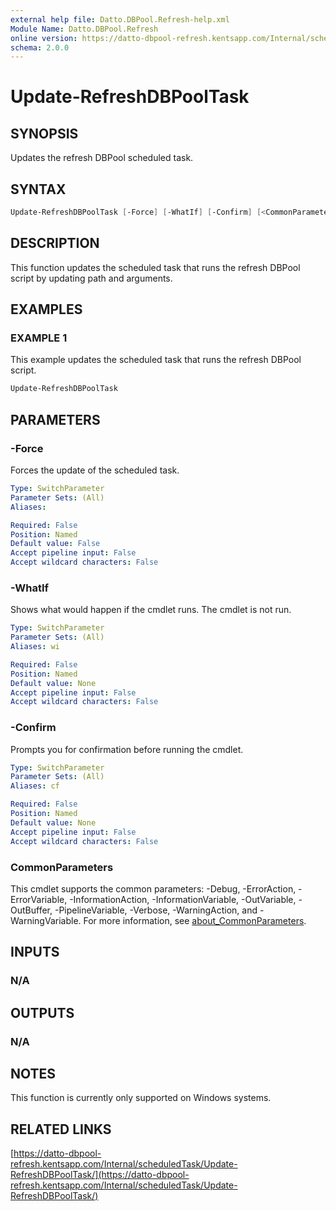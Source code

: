 ```yaml
---
external help file: Datto.DBPool.Refresh-help.xml
Module Name: Datto.DBPool.Refresh
online version: https://datto-dbpool-refresh.kentsapp.com/Internal/scheduledTask/Update-RefreshDBPoolTask/
schema: 2.0.0
---
```


# Update-RefreshDBPoolTask

## SYNOPSIS

Updates the refresh DBPool scheduled task.

## SYNTAX

```PowerShell
Update-RefreshDBPoolTask [-Force] [-WhatIf] [-Confirm] [<CommonParameters>]
```

## DESCRIPTION

This function updates the scheduled task that runs the refresh DBPool script by updating path and arguments.

## EXAMPLES

### EXAMPLE 1

This example updates the scheduled task that runs the refresh DBPool script.

```PowerShell
Update-RefreshDBPoolTask
```

## PARAMETERS

### -Force

Forces the update of the scheduled task.

```yaml
Type: SwitchParameter
Parameter Sets: (All)
Aliases:

Required: False
Position: Named
Default value: False
Accept pipeline input: False
Accept wildcard characters: False
```

### -WhatIf

Shows what would happen if the cmdlet runs.
The cmdlet is not run.

```yaml
Type: SwitchParameter
Parameter Sets: (All)
Aliases: wi

Required: False
Position: Named
Default value: None
Accept pipeline input: False
Accept wildcard characters: False
```

### -Confirm

Prompts you for confirmation before running the cmdlet.

```yaml
Type: SwitchParameter
Parameter Sets: (All)
Aliases: cf

Required: False
Position: Named
Default value: None
Accept pipeline input: False
Accept wildcard characters: False
```

### CommonParameters

This cmdlet supports the common parameters: -Debug, -ErrorAction, -ErrorVariable, -InformationAction, -InformationVariable, -OutVariable, -OutBuffer, -PipelineVariable, -Verbose, -WarningAction, and -WarningVariable. For more information, see [about_CommonParameters](http://go.microsoft.com/fwlink/?LinkID=113216).

## INPUTS

### N/A

## OUTPUTS

### N/A

## NOTES

This function is currently only supported on Windows systems.

## RELATED LINKS

[https://datto-dbpool-refresh.kentsapp.com/Internal/scheduledTask/Update-RefreshDBPoolTask/](https://datto-dbpool-refresh.kentsapp.com/Internal/scheduledTask/Update-RefreshDBPoolTask/)
